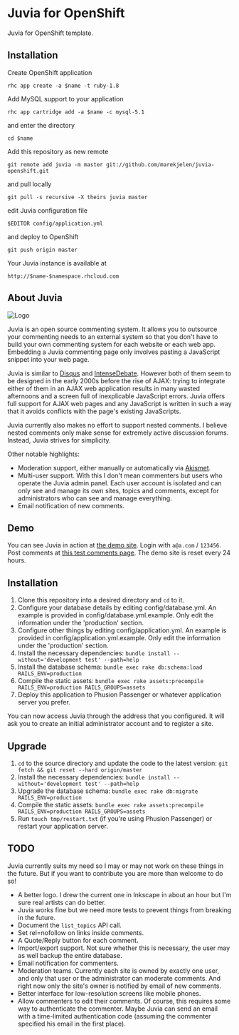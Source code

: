 # Juvia for OpenShift

Juvia for OpenShift template.

## Installation

Create OpenShift application

    rhc app create -a $name -t ruby-1.8

Add MySQL support to your application

    rhc app cartridge add -a $name -c mysql-5.1

and enter the directory

	cd $name

Add this repository as new remote

	git remote add juvia -m master git://github.com/marekjelen/juvia-openshift.git

and pull locally

	git pull -s recursive -X theirs juvia master

edit Juvia configuration file

    $EDITOR config/application.yml

and deploy to OpenShift

    git push origin master

Your Juvia instance is available at

	http://$name-$namespace.rhcloud.com

## About Juvia

![Logo](https://github.com/phusion/juvia/raw/master/app/assets/images/logo-128.png)

Juvia is an open source commenting system. It allows you to outsource your commenting needs to an external system so that you don't have to build your own commenting system for each website or each web app. Embedding a Juvia commenting page only involves pasting a JavaScript snippet into your web page.

Juvia is similar to [Disqus](http://www.disqus.com/) and [IntenseDebate](http://intensedebate.com/). However both of them seem to be designed in the early 2000s before the rise of AJAX: trying to integrate either of them in an AJAX web application results in many wasted afternoons and a screen full of inexplicable JavaScript errors. Juvia offers full support for AJAX web pages and any JavaScript is written in such a way that it avoids conflicts with the page's existing JavaScripts.

Juvia currently also makes no effort to support nested comments. I believe nested comments only make sense for extremely active discussion forums. Instead, Juvia strives for simplicity.

Other notable highlights:

 * Moderation support, either manually or automatically via [Akismet](http://akismet.com/).
 * Multi-user support. With this I don't mean commenters but users who operate the Juvia admin panel. Each user account is isolated and can only see and manage its own sites, topics and comments, except for administrators who can see and manage everything.
 * Email notification of new comments.

## Demo

You can see Juvia in action at [the demo site](http://juvia-demo.phusion.nl). Login with `a@a.com` / `123456`. Post comments at [this test comments page](http://juvia-demo.phusion.nl/admin/sites/1/test). The demo site is reset every 24 hours.

## Installation

1. Clone this repository into a desired directory and `cd` to it.
2. Configure your database details by editing config/database.yml. An example is provided in config/database.yml.example. Only edit the information under the 'production' section.
3. Configure other things by editing config/application.yml. An example is provided in config/application.yml.example. Only edit the information under the 'production' section.
4. Install the necessary dependencies: `bundle install --without='development test' --path=help`
5. Install the database schema: `bundle exec rake db:schema:load RAILS_ENV=production`
6. Compile the static assets: `bundle exec rake assets:precompile RAILS_ENV=production RAILS_GROUPS=assets`
7. Deploy this application to Phusion Passenger or whatever application server you prefer.

You can now access Juvia through the address that you configured. It will ask you to create an initial administrator account and to register a site.

## Upgrade

1. `cd` to the source directory and update the code to the latest version: `git fetch && git reset --hard origin/master`
2. Install the necessary dependencies: `bundle install --without='development test' --path=help`
3. Upgrade the database schema: `bundle exec rake db:migrate RAILS_ENV=production`
4. Compile the static assets: `bundle exec rake assets:precompile RAILS_ENV=production RAILS_GROUPS=assets`
5. Run `touch tmp/restart.txt` (if you're using Phusion Passenger) or restart your application server.

## TODO

Juvia currently suits my need so I may or may not work on these things in the future. But if you want to contribute you are more than welcome to do so!

 * A better logo. I drew the current one in Inkscape in about an hour but I'm sure real artists can do better.
 * Juvia works fine but we need more tests to prevent things from breaking in the future.
 * Document the `list_topics` API call.
 * Set rel=nofollow on links inside comments.
 * A Quote/Reply button for each comment.
 * Import/export support. Not sure whether this is necessary, the user may as well backup the entire database.
 * Email notification for commenters.
 * Moderation teams. Currently each site is owned by exactly one user, and only that user or the administrator can moderate comments. And right now only the site's owner is notified by email of new comments.
 * Better interface for low-resolution screens like mobile phones.
 * Allow commenters to edit their comments. Of course, this requires some way to authenticate the commenter. Maybe Juvia can send an email with a time-limited authentication code (assuming the commenter specified his email in the first place).
